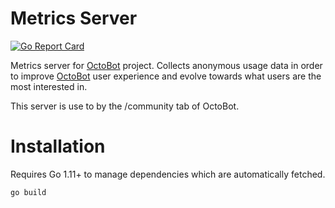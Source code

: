 # Metrics Server

[![Go Report Card](https://goreportcard.com/badge/github.com/Drakkar-Software/Metrics-Server)](https://goreportcard.com/report/github.com/Drakkar-Software/Metrics-Server)

Metrics server for [OctoBot](https://github.com/Drakkar-Software/OctoBot) project. Collects anonymous usage data in order to improve [OctoBot](https://github.com/Drakkar-Software/OctoBot) user experience and evolve towards what users are the most interested in.

This server is use to by the /community tab of OctoBot.

# Installation

Requires Go 1.11+ to manage dependencies which are automatically fetched.
```bash
go build 
```

